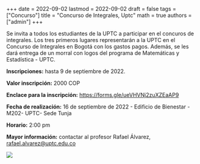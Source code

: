 +++
date      = 2022-09-02
lastmod   = 2022-09-02
draft     = false
tags      = ["Concurso"]
title     = "Concurso de Integrales, Uptc"
math      = true
authors = ["admin"]
+++

Se invita a todos los estudiantes de la UPTC a participar en el concuros de integrales. Los tres primeros lugares representarán a la UPTC en el Concurso de Integrales en Bogotá con los gastos pagos. Además, se les dará entrega de un morral con logos del programa de Matemáticas y Estadística - UPTC.

**Inscripciones:** hasta 9 de septiembre de 2022.

**Valor inscripción:** 2000 COP

**Enclace para la inscripción:** https://forms.gle/ueVHVNj2zuXZEaAP9

**Fecha de realización:** 16 de septiembre de 2022 - Edificio de Bienestar - M202- UPTC- Sede Tunja

**Horario:** 2:00 pm

**Mayor información:** contactar al profesor Rafael Álvarez, rafael.alvarez@uptc.edu.co

![](https://scm.org.co/wp-content/uploads/2022/06/concursointegrales2022.png)
